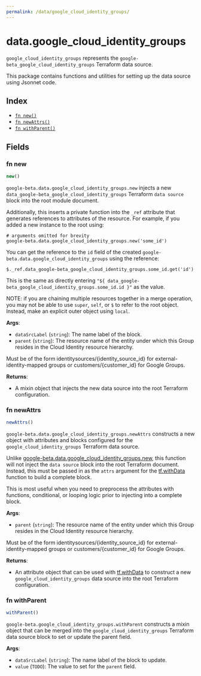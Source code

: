 ```yaml
---
permalink: /data/google_cloud_identity_groups/
---
```


# data.google_cloud_identity_groups

`google_cloud_identity_groups` represents the `google-beta_google_cloud_identity_groups` Terraform data source.



This package contains functions and utilities for setting up the data source using Jsonnet code.


## Index

* [`fn new()`](#fn-new)
* [`fn newAttrs()`](#fn-newattrs)
* [`fn withParent()`](#fn-withparent)

## Fields

### fn new

```ts
new()
```


`google-beta.data.google_cloud_identity_groups.new` injects a new `data_google-beta_google_cloud_identity_groups` Terraform `data source`
block into the root module document.

Additionally, this inserts a private function into the `_ref` attribute that generates references to attributes of the
resource. For example, if you added a new instance to the root using:

    # arguments omitted for brevity
    google-beta.data.google_cloud_identity_groups.new('some_id')

You can get the reference to the `id` field of the created `google-beta.data.google_cloud_identity_groups` using the reference:

    $._ref.data_google-beta_google_cloud_identity_groups.some_id.get('id')

This is the same as directly entering `"${ data_google-beta_google_cloud_identity_groups.some_id.id }"` as the value.

NOTE: if you are chaining multiple resources together in a merge operation, you may not be able to use `super`, `self`,
or `$` to refer to the root object. Instead, make an explicit outer object using `local`.

**Args**:
  - `dataSrcLabel` (`string`): The name label of the block.
  - `parent` (`string`): The resource name of the entity under which this Group resides in the
Cloud Identity resource hierarchy.

Must be of the form identitysources/{identity_source_id} for external-identity-mapped
groups or customers/{customer_id} for Google Groups.

**Returns**:
- A mixin object that injects the new data source into the root Terraform configuration.


### fn newAttrs

```ts
newAttrs()
```


`google-beta.data.google_cloud_identity_groups.newAttrs` constructs a new object with attributes and blocks configured for the `google_cloud_identity_groups`
Terraform data source.

Unlike [google-beta.data.google_cloud_identity_groups.new](#fn-googlecloudidentitygroupsnew), this function will not inject the `data source`
block into the root Terraform document. Instead, this must be passed in as the `attrs` argument for the
[tf.withData](https://github.com/tf-libsonnet/core/tree/main/docs#fn-withdata) function to build a complete block.

This is most useful when you need to preprocess the attributes with functions, conditional, or looping logic prior to
injecting into a complete block.

**Args**:
  - `parent` (`string`): The resource name of the entity under which this Group resides in the
Cloud Identity resource hierarchy.

Must be of the form identitysources/{identity_source_id} for external-identity-mapped
groups or customers/{customer_id} for Google Groups.

**Returns**:
  - An attribute object that can be used with [tf.withData](https://github.com/tf-libsonnet/core/tree/main/docs#fn-withdata) to construct a new `google_cloud_identity_groups` data source into the root Terraform configuration.


### fn withParent

```ts
withParent()
```

`google-beta.google_cloud_identity_groups.withParent` constructs a mixin object that can be merged into the `google_cloud_identity_groups`
Terraform data source block to set or update the parent field.



**Args**:
  - `dataSrcLabel` (`string`): The name label of the block to update.
  - `value` (`TODO`): The value to set for the `parent` field.
